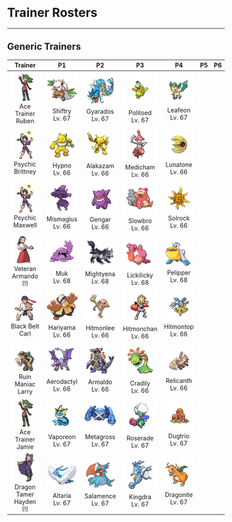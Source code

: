 # Trainer Rosters

---

## Generic Trainers

| Trainer | P1 | P2 | P3 | P4 | P5 | P6 |
|:-------:|:--:|:--:|:--:|:--:|:--:|:--:|
| ![Ace Trainer Ruben](../../assets/trainers/ace_trainer.png)<br>Ace Trainer Ruben | ![Shiftry](../../assets/sprites/shiftry/front.gif)<br>Shiftry<br>Lv. 67 | ![Gyarados](../../assets/sprites/gyarados/front.gif)<br>Gyarados<br>Lv. 67 | ![Politoed](../../assets/sprites/politoed/front.gif)<br>Politoed<br>Lv. 67 | ![Leafeon](../../assets/sprites/leafeon/front.gif)<br>Leafeon<br>Lv. 67 |
| ![Psychic Brittney](../../assets/trainers/psychic.png)<br>Psychic Brittney | ![Hypno](../../assets/sprites/hypno/front.gif)<br>Hypno<br>Lv. 66 | ![Alakazam](../../assets/sprites/alakazam/front.gif)<br>Alakazam<br>Lv. 66 | ![Medicham](../../assets/sprites/medicham/front.gif)<br>Medicham<br>Lv. 66 | ![Lunatone](../../assets/sprites/lunatone/front.gif)<br>Lunatone<br>Lv. 66 |
| ![Psychic Maxwell](../../assets/trainers/psychic.png)<br>Psychic Maxwell | ![Mismagius](../../assets/sprites/mismagius/front.gif)<br>Mismagius<br>Lv. 66 | ![Gengar](../../assets/sprites/gengar/front.gif)<br>Gengar<br>Lv. 66 | ![Slowbro](../../assets/sprites/slowbro/front.gif)<br>Slowbro<br>Lv. 66 | ![Solrock](../../assets/sprites/solrock/front.gif)<br>Solrock<br>Lv. 66 |
| ![Veteran Armando (!)](../../assets/trainers/veteran.png)<br>Veteran Armando (!) | ![Muk](../../assets/sprites/muk/front.gif)<br>Muk<br>Lv. 68 | ![Mightyena](../../assets/sprites/mightyena/front.gif)<br>Mightyena<br>Lv. 68 | ![Lickilicky](../../assets/sprites/lickilicky/front.gif)<br>Lickilicky<br>Lv. 68 | ![Pelipper](../../assets/sprites/pelipper/front.gif)<br>Pelipper<br>Lv. 68 |
| ![Black Belt Carl](../../assets/trainers/black_belt.png)<br>Black Belt Carl | ![Hariyama](../../assets/sprites/hariyama/front.gif)<br>Hariyama<br>Lv. 66 | ![Hitmonlee](../../assets/sprites/hitmonlee/front.gif)<br>Hitmonlee<br>Lv. 66 | ![Hitmonchan](../../assets/sprites/hitmonchan/front.gif)<br>Hitmonchan<br>Lv. 66 | ![Hitmontop](../../assets/sprites/hitmontop/front.gif)<br>Hitmontop<br>Lv. 66 |
| ![Ruin Maniac Larry](../../assets/trainers/ruin_maniac.png)<br>Ruin Maniac Larry | ![Aerodactyl](../../assets/sprites/aerodactyl/front.gif)<br>Aerodactyl<br>Lv. 66 | ![Armaldo](../../assets/sprites/armaldo/front.gif)<br>Armaldo<br>Lv. 66 | ![Cradily](../../assets/sprites/cradily/front.gif)<br>Cradily<br>Lv. 66 | ![Relicanth](../../assets/sprites/relicanth/front.gif)<br>Relicanth<br>Lv. 66 |
| ![Ace Trainer Jamie](../../assets/trainers/ace_trainer.png)<br>Ace Trainer Jamie | ![Vaporeon](../../assets/sprites/vaporeon/front.gif)<br>Vaporeon<br>Lv. 67 | ![Metagross](../../assets/sprites/metagross/front.gif)<br>Metagross<br>Lv. 67 | ![Roserade](../../assets/sprites/roserade/front.gif)<br>Roserade<br>Lv. 67 | ![Dugtrio](../../assets/sprites/dugtrio/front.gif)<br>Dugtrio<br>Lv. 67 |
| ![Dragon Tamer Hayden (!)](../../assets/trainers/dragon_tamer.png)<br>Dragon Tamer Hayden (!) | ![Altaria](../../assets/sprites/altaria/front.gif)<br>Altaria<br>Lv. 67 | ![Salamence](../../assets/sprites/salamence/front.gif)<br>Salamence<br>Lv. 67 | ![Kingdra](../../assets/sprites/kingdra/front.gif)<br>Kingdra<br>Lv. 67 | ![Dragonite](../../assets/sprites/dragonite/front.gif)<br>Dragonite<br>Lv. 67 |

